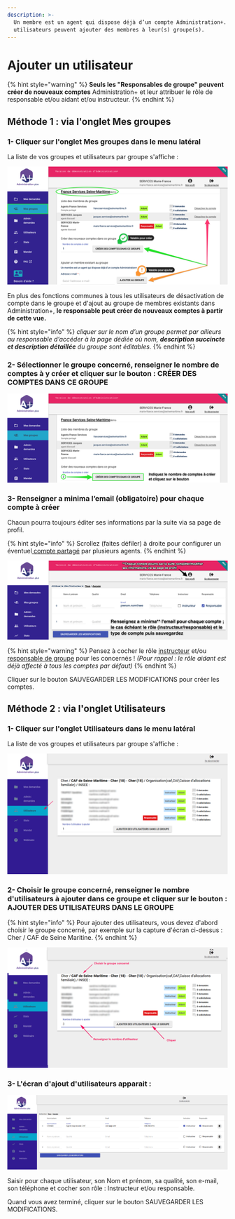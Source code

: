 ```yaml
---
description: >-
  Un membre est un agent qui dispose déjà d’un compte Administration+. Tous les
  utilisateurs peuvent ajouter des membres à leur(s) groupe(s).
---
```


# Ajouter un utilisateur

{% hint style="warning" %}
**Seuls les "Responsables de groupe" peuvent créer de nouveaux comptes** Administration+ et leur attribuer le rôle de responsable et/ou aidant et/ou instructeur. 
{% endhint %}

## Méthode 1 : via l'onglet Mes groupes

### 1- Cliquer sur l'onglet Mes groupes dans le menu latéral

La liste de vos groupes et utilisateurs par groupe s'affiche :

![Vue Mes groupes](../.gitbook/assets/upload_735c6942a29a5f0956fef9afbcae0268.png)

En plus des fonctions communes à tous les utilisateurs de désactivation de compte dans le groupe et d'ajout au groupe de membres existants dans Administration+, **le responsable peut créer de nouveaux comptes à partir de cette vue.**

{% hint style="info" %}
_cliquer sur le nom d’un groupe permet par ailleurs au responsable d’accéder à la page dédiée où nom, **description succincte et description détaillée** du groupe sont éditables._
{% endhint %}

### 2- Sélectionner le groupe concerné, renseigner **le nombre de comptes à y créer** et cliquer sur le bouton : CRÉER DES COMPTES DANS CE GROUPE

![Vue Mes groupes - cr&#xE9;ation de comptes](../.gitbook/assets/upload_ee5701579959ba217946a3237367a2c8.png)

### 3- Renseigner a minima **l’email \(obligatoire\) pour chaque compte à créer**

Chacun pourra toujours éditer ses informations par la suite via sa page de profil.

{% hint style="info" %}
Scrollez \(faites défiler\) à droite pour configurer un éventuel[ compte partagé](https://docs.aplus.beta.gouv.fr/faq/peut-on-partager-un-compte-sur-administration+) par plusieurs agents.
{% endhint %}

![Vue Cr&#xE9;ation de comptes](../.gitbook/assets/upload_6619e156c7b64a17c5cef1f100a06078.png)

{% hint style="warning" %}
 Pensez à cocher le rôle [instructeur](https://docs.aplus.beta.gouv.fr/roles-utilisateur#instructeur) et/ou [responsable de groupe](https://docs.aplus.beta.gouv.fr/roles-utilisateur#responsable-de-groupe) pour les concernés ! _\(Pour rappel : le rôle aidant est déjà affecté à tous les comptes par défaut\)_
{% endhint %}

Cliquer sur le bouton SAUVEGARDER LES MODIFICATIONS pour créer les comptes.

## Méthode 2 : via l'onglet Utilisateurs

### 1- Cliquer sur l'onglet Utilisateurs dans le menu latéral

La liste de vos groupes et utilisateurs par groupe s'affiche :

![Vue Utilisateurs d&apos;un groupe](../.gitbook/assets/image%20%281%29.png)

### 2- Choisir le groupe concerné, renseigner le nombre d'utilisateurs à ajouter dans ce groupe et cliquer sur le bouton : AJOUTER DES UTILISATEURS DANS LE GROUPE 

{% hint style="info" %}
 Pour ajouter des utilisateurs, vous devez d'abord choisir le groupe concerné, par exemple sur la capture d'écran ci-dessus : Cher / CAF de Seine Maritine.
{% endhint %}

![](../.gitbook/assets/image%20%286%29.png)

### 3- L'écran d'ajout d'utilisateurs apparait :

![Vue Ajout utilisateurs](../.gitbook/assets/image%20%289%29.png)

Saisir pour chaque utilisateur, son Nom et prénom, sa qualité, son e-mail, son téléphone et cocher son rôle : Instructeur et/ou responsable.

Quand vous avez terminé, cliquer sur le bouton SAUVEGARDER LES MODIFICATIONS.





